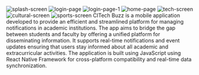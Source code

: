 ![splash-screen](https://github.com/user-attachments/assets/e989c799-6816-432c-b7ea-95e79ad019b7)
![login-page](https://github.com/user-attachments/assets/7c16ff1d-8c9d-4f94-bc32-7ab25005259a)
![login-page-1](https://github.com/user-attachments/assets/eebb04fb-6004-496c-bcb6-2f06ea9c5e99)
![home-page](https://github.com/user-attachments/assets/747861c3-5969-4b0a-91c3-7cecb1ddbc60)
![tech-screen](https://github.com/user-attachments/assets/387049c3-d7b5-427e-8e3b-d23dba74f6ce)
![cultural-screen](https://github.com/user-attachments/assets/685c0c72-c569-4db7-a397-ba0478da759f)
![sports-screen](https://github.com/user-attachments/assets/f3e00597-f166-41cc-9656-09345ee40b64)
CITech Buzz is a mobile application developed to provide an efficient and streamlined platform for managing notifications in academic institutions.
The app aims to bridge the gap between students and faculty by offering a unified platform for disseminating information.
It supports real-time notifications and event updates ensuring that users stay informed about all academic and extracurricular activities.
The application is built using JavaScript using React Native Framework for cross-platform compatibility and real-time data synchronization.
